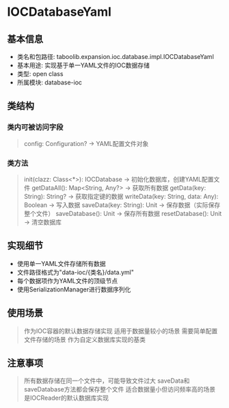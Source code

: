 # IOCDatabaseYaml

## 基本信息
- 类名和包路径: taboolib.expansion.ioc.database.impl.IOCDatabaseYaml
- 基本用途: 实现基于单一YAML文件的IOC数据存储
- 类型: open class
- 所属模块: database-ioc

## 类结构

### 类内可被访问字段
> config: Configuration? -> YAML配置文件对象

### 类方法
> init(clazz: Class<*>): IOCDatabase -> 初始化数据库，创建YAML配置文件
> getDataAll(): Map<String, Any?> -> 获取所有数据
> getData(key: String): String? -> 获取指定键的数据
> writeData(key: String, data: Any): Boolean -> 写入数据
> saveData(key: String): Unit -> 保存数据（实际保存整个文件）
> saveDatabase(): Unit -> 保存所有数据
> resetDatabase(): Unit -> 清空数据库

## 实现细节
- 使用单一YAML文件存储所有数据
- 文件路径格式为"data-ioc/{类名}/data.yml"
- 每个数据项作为YAML文件的顶级节点
- 使用SerializationManager进行数据序列化

## 使用场景
> 作为IOC容器的默认数据存储实现
> 适用于数据量较小的场景
> 需要简单配置文件存储的场景
> 作为自定义数据库实现的基类

## 注意事项
> 所有数据存储在同一个文件中，可能导致文件过大
> saveData和saveDatabase方法都会保存整个文件
> 适合数据量小但访问频率高的场景
> 是IOCReader的默认数据库实现
